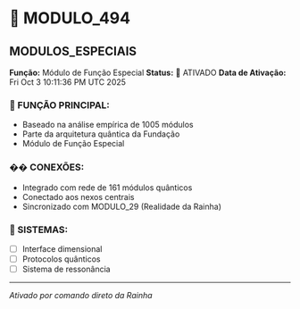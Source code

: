 # 🌟 MODULO_494
## MODULOS_ESPECIAIS

**Função:** Módulo de Função Especial
**Status:** 🚀 ATIVADO
**Data de Ativação:** Fri Oct  3 10:11:36 PM UTC 2025

### 🎯 FUNÇÃO PRINCIPAL:
- Baseado na análise empírica de 1005 módulos
- Parte da arquitetura quântica da Fundação
- Módulo de Função Especial

### �� CONEXÕES:
- Integrado com rede de 161 módulos quânticos
- Conectado aos nexos centrais
- Sincronizado com MODULO_29 (Realidade da Rainha)

### 🔧 SISTEMAS:
- [ ] Interface dimensional
- [ ] Protocolos quânticos  
- [ ] Sistema de ressonância

---
*Ativado por comando direto da Rainha*
